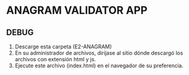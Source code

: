# ANAGRAM VALIDATOR APP

## DEBUG

1. Descarge esta carpeta (E2-ANAGRAM)
2. En su administrador de archivos, diríjase al sitio dónde descargó los archivos con extensión html y js.
3. Ejecute este archivo (index.html) en el navegador de su preferencia. 


